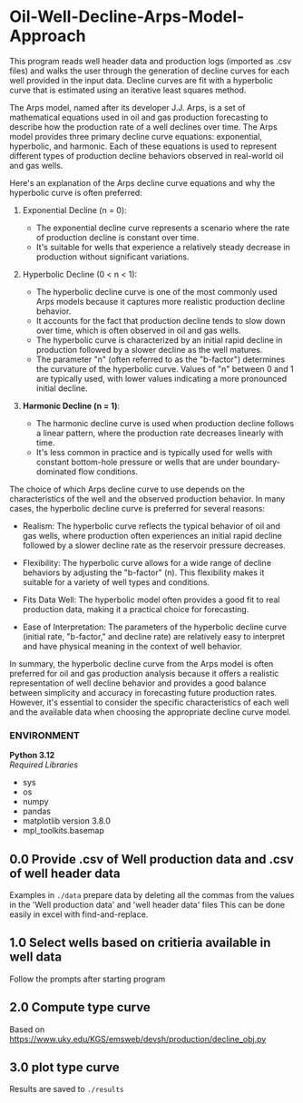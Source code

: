 # Oil-Well-Decline-Arps-Model-Approach
This program reads well header data and production logs (imported as .csv files) and walks the user through the generation of decline curves for each well provided in the input data. Decline curves are fit with a hyperbolic curve that is estimated using an iterative least squares method.

The Arps model, named after its developer J.J. Arps, is a set of mathematical equations used in oil and gas production forecasting to describe how the production rate of a well declines over time. The Arps model provides three primary decline curve equations: exponential, hyperbolic, and harmonic. Each of these equations is used to represent different types of production decline behaviors observed in real-world oil and gas wells.

Here's an explanation of the Arps decline curve equations and why the hyperbolic curve is often preferred:

1. Exponential Decline (n = 0):
   - The exponential decline curve represents a scenario where the rate of production decline is constant over time.
   - It's suitable for wells that experience a relatively steady decrease in production without significant variations.

2. Hyperbolic Decline (0 < n < 1):
   - The hyperbolic decline curve is one of the most commonly used Arps models because it captures more realistic production decline behavior.
   - It accounts for the fact that production decline tends to slow down over time, which is often observed in oil and gas wells.
   - The hyperbolic curve is characterized by an initial rapid decline in production followed by a slower decline as the well matures.
   - The parameter "n" (often referred to as the "b-factor") determines the curvature of the hyperbolic curve. Values of "n" between 0 and 1 are typically used, with lower values indicating a more pronounced initial decline.

3. **Harmonic Decline (n = 1)**:
   - The harmonic decline curve is used when production decline follows a linear pattern, where the production rate decreases linearly with time.
   - It's less common in practice and is typically used for wells with constant bottom-hole pressure or wells that are under boundary-dominated flow conditions.

The choice of which Arps decline curve to use depends on the characteristics of the well and the observed production behavior. In many cases, the hyperbolic decline curve is preferred for several reasons:

- Realism: The hyperbolic curve reflects the typical behavior of oil and gas wells, where production often experiences an initial rapid decline followed by a slower decline rate as the reservoir pressure decreases.

- Flexibility: The hyperbolic curve allows for a wide range of decline behaviors by adjusting the "b-factor" (n). This flexibility makes it suitable for a variety of well types and conditions.

- Fits Data Well: The hyperbolic model often provides a good fit to real production data, making it a practical choice for forecasting.

- Ease of Interpretation: The parameters of the hyperbolic decline curve (initial rate, "b-factor," and decline rate) are relatively easy to interpret and have physical meaning in the context of well behavior.

In summary, the hyperbolic decline curve from the Arps model is often preferred for oil and gas production analysis because it offers a realistic representation of well decline behavior and provides a good balance between simplicity and accuracy in forecasting future production rates. However, it's essential to consider the specific characteristics of each well and the available data when choosing the appropriate decline curve model.


### ENVIRONMENT  
**Python 3.12**  
*Required Libraries*  
* sys  
* os  
* numpy  
* pandas  
* matplotlib version 3.8.0  
* mpl_toolkits.basemap  
  
## 0.0 Provide .csv of Well production data and .csv of well header data
Examples in `./data` 
prepare data by deleting all the commas from the values in the 'Well production data' and 'well header data' files
This can be done easily in excel with find-and-replace.  
  
## 1.0 Select wells based on critieria available in well data  
Follow the prompts after starting program  
  
## 2.0 Compute type curve  
Based on https://www.uky.edu/KGS/emsweb/devsh/production/decline_obj.py  
  
## 3.0 plot type curve  
Results are saved to `./results`  

 

